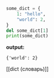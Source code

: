 ```python
some_dict = {
    1: "hello",
    "world": 2,
}
del some_dict[1]
print(some_dict)
```
**output:**
```
{'world': 2}
```

[[dict (словарь)]]